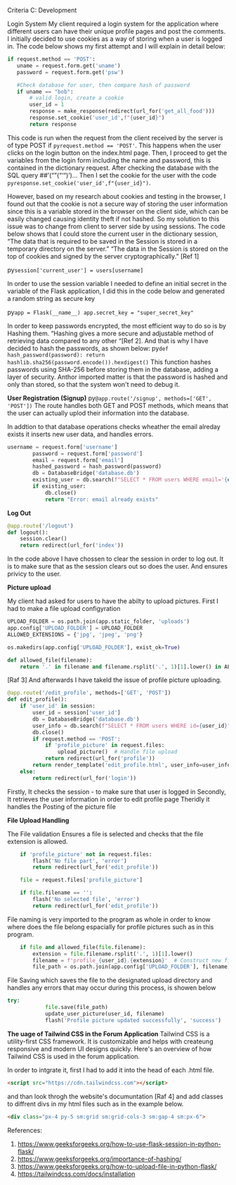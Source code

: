 Criteria C: Development

Login System
My client required a login system for the application where different users can have their unique profile pages and post the comments. I initially decided to use cookies as a way of storing when a user is logged in. The code below shows my first attempt and I will explain in detail below:
```py
if request.method == 'POST':
   uname = request.form.get('uname')
   password = request.form.get('psw')

   #Check database for user, then compare hash of password
   if uname == "bob":
       # valid login, create a cookie
       user_id = 1
       response = make_response(redirect(url_for('get_all_food')))
       response.set_cookie('user_id',f"{user_id}")
       return response
```

This code is run when the request from the client received by the server is of type POST if ```pyrequest.method == 'POST'```. This happens when the user clicks on the login button on the index.html page. Then, I proceed to get the variables from the login form including the name and password, this is contained in the dictionary request. After checking the database with the SQL query ##’(“”(“‘“)’)... Then I set the cookie for the user with the code ```pyresponse.set_cookie('user_id',f"{user_id}")```.

However, based on my research about cookies and testing in the browser, I found out that the cookie is not a secure way of storing the user information since this is a variable stored in the browser on the client side, which can be easily changed causing identity theft if not hashed. So my solution to this issue was to change from client to server side by using sessions.  The code below shows that I could store the current user in the dictionary session, “The data that is required to be saved in the Session is stored in a temporary directory on the server.” “The data in the Session is stored on the top of cookies and signed by the server cryptographically.” [Ref 1]


py```session['current_user'] = users[username]```

In order to use the session variable I needed to define an initial secret in the variable of the Flask application, I did this in the code below and generated a random string as secure key 

py```app = Flask(__name__)
app.secret_key = "super_secret_key"```


In order to keep passwords encrypted, the most efficient way to do so is by Hashing them. “Hashing gives a more secure and adjustable method of retrieving data compared to any other “[Ref 2]. And that is why I have decided to hash the passwords, as shown below:
py```def hash_password(password):
    return hashlib.sha256(password.encode()).hexdigest()```
This function hashes passwords using SHA-256 before storing them in the database, adding a layer of security. Anthor imported matter is that the password is hashed and only than stored, so that the system won't need to debug it. 


**User Registration (Signup)**
py```@app.route('/signup', methods=['GET', 'POST'])```
The route handles both GET and POST methods, which means that the user can actually uplod their information into the database. 

In addtion to that database operations checks wheather the email alreday exists it inserts new user data, and handles errors.
```py
username = request.form['username']
        password = request.form['password']
        email = request.form['email']
        hashed_password = hash_password(password)
        db = DatabaseBridge('database.db')
        existing_user = db.search(f"SELECT * FROM users WHERE email='{email}'", False)
        if existing_user:
            db.close()
            return "Error: email already exists"
```
**Log Out**

```py
@app.route('/logout')
def logout():
    session.clear()
    return redirect(url_for('index'))
```
In the code above I have chossen to clear the session in order to log out. It is to make sure that as the session clears out so does the user. And ensures privicy to the user. 

**Picture upload**

My client had asked for users to have the abilty to upload pictures. 
First I had to make a file upload configyration
```py
UPLOAD_FOLDER = os.path.join(app.static_folder, 'uploads')
app.config['UPLOAD_FOLDER'] = UPLOAD_FOLDER
ALLOWED_EXTENSIONS = {'jpg', 'jpeg', 'png'}

os.makedirs(app.config['UPLOAD_FOLDER'], exist_ok=True)

def allowed_file(filename):
    return '.' in filename and filename.rsplit('.', 1)[1].lower() in ALLOWED_EXTENSIONS
```
[Raf 3]
And afterwards I have takeld the issue of profile picture uploading. 

```py
@app.route('/edit_profile', methods=['GET', 'POST'])
def edit_profile():
    if 'user_id' in session:
        user_id = session['user_id']
        db = DatabaseBridge('database.db')
        user_info = db.search(f"SELECT * FROM users WHERE id={user_id}", False)
        db.close()
        if request.method == 'POST':
            if 'profile_picture' in request.files:
                upload_picture()  # Handle file upload
            return redirect(url_for('profile'))
        return render_template('edit_profile.html', user_info=user_info, user_id=user_id)
    else:
        return redirect(url_for('login'))
```
Firstly, It checks the session - to make sure that user is logged in 
Secondly, It retrieves the user information in order to edit profile page
Theridly it handles the Posting of the picture file


**File Upload Handling**

The File validation Ensures a file is selected and checks that the file extension is allowed.

```py
    if 'profile_picture' not in request.files:
        flash('No file part', 'error')
        return redirect(url_for('edit_profile'))

    file = request.files['profile_picture']

    if file.filename == '':
        flash('No selected file', 'error')
        return redirect(url_for('edit_profile'))
```

File naming is very imported to the program as whole in order to know where does the file belong espacially for profile pictures such as in this program. 

```py
    if file and allowed_file(file.filename):
        extension = file.filename.rsplit('.', 1)[1].lower()
        filename = f'profile_{user_id}.{extension}'  # Construct new filename
        file_path = os.path.join(app.config['UPLOAD_FOLDER'], filename)
```
File Saving which saves the file to the designated upload directory and handles any errors that may occur during this process, is showen below

```py
try:
            file.save(file_path)
            update_user_picture(user_id, filename)
            flash('Profile picture updated successfully', 'success')
```

**The uage of Tailwind CSS in the Forum Application**
Tailwind CSS is a utility-first CSS framework. It is  customizable and helps with createung responsive and modern UI designs quickly. Here's an overview of how Tailwind CSS is used in the forum application.

In order to intgrate it,
first I had to add it into the head of each .html file. 

```html
<script src="https://cdn.tailwindcss.com"></script>
```
and than look throgh the website's documuntation [Raf 4] and add classes to diffrent divs in my html files such as in the example below. 

```html
<div class="px-4 py-5 sm:grid sm:grid-cols-3 sm:gap-4 sm:px-6">
```











References:
1. https://www.geeksforgeeks.org/how-to-use-flask-session-in-python-flask/
2. https://www.geeksforgeeks.org/importance-of-hashing/
3. https://www.geeksforgeeks.org/how-to-upload-file-in-python-flask/
4. https://tailwindcss.com/docs/installation


